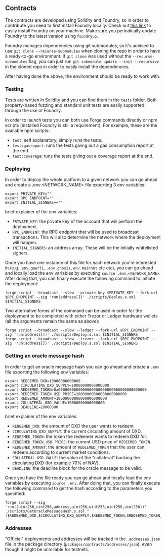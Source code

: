 ## Contracts

The contracts are developed using Solidity and Foundry, so in order to contribute you need to first
install Foundry locally. Check out [this link](https://getfoundry.sh/) to easily install Foundry on
your machine. Make sure you periodically update Foundry to the latest version using `foundryup`.

Foundry manages dependencies using git submodules, so it's advised to use
`git clone --recurse-submodules` when cloning the repo in order to have a ready-to-go environment.
If `git clone` was used without the `--recurse-submodules` flag, you can just run
`git submodule update --init --recursive` in the cloned repo in order to easily install the
dependencies.

After having done the above, the environment should be ready to work with.

### Testing

Tests are written in Solidity and you can find them in the `tests` folder. Both property-based
fuzzing and standard unit tests are easily supported through the use of Foundry.

In order to launch tests you can both use Forge commands directly or npm scripts (installed Foundry
is still a requirement). For example, these are the available npm scripts:

- `test`: self explanatory, simply runs the tests.
- `test:gasreport`: runs the tests giving out a gas consumption report at the end.
- `test:coverage`: runs the tests giving out a coverage report at the end.

### Deploying

In order to deploy the whole platform to a given network you can go ahead and create a
.env.<NETWORK_NAME> file exporting 3 env variables:

```
export PRIVATE_KEY=""
export RPC_ENDPOINT=""
export INITIAL_SIGNERS==""
```

brief explainer of the env variables:

- `PRIVATE_KEY`: the private key of the account that will perform the deployment.
- `RPC_ENDPOINT`: the RPC endpoint that will be used to broadcast transactions. This will also
  determine the network where the deployment will happen.
- `INITIAL_SIGNERS`: an address array. These will be the initially whitelisted signers.

Once you have one instance of this file for each network you're interested in (e.g. .`env.goerli`,
`.env.gnosis`, `env.mainnet` etc etc), you can go ahead and locally load the env variables by
executing `source .env.<NETWORK_NAME>`. After doing that, you can finally execute the following
command to initiate the deployment:

```
forge script --broadcast --slow --private-key $PRIVATE_KEY --fork-url $RPC_ENDPOINT --sig 'run(address[])' ./scripts/Deploy.s.sol $INITIAL_SIGNERS
```

Two alternative forms of the command can be used in order for the deployment to be completed with
either Trezor or Ledger hardware wallets (all the arguments remain the same as above):

```
forge script --broadcast --slow --ledger --fork-url $RPC_ENDPOINT --sig 'run(address[])' ./scripts/Deploy.s.sol $INITIAL_SIGNERS
forge script --broadcast --slow --trezor --fork-url $RPC_ENDPOINT --sig 'run(address[])' ./scripts/Deploy.s.sol $INITIAL_SIGNERS
```

### Getting an oracle message hash

In order to get an oracle message hash you can go ahead and create a `.env` file exporting the
following env variables:

```
export REDEEMED_DXD=10000000000000
export CIRCULATING_DXD_SUPPLY=10000000000000000
export REDEEMED_TOKEN=0x0000000000000000000000000000000000000000
export REDEEMED_TOKEN_USD_PRICE=10000000000000000000000
export REDEEMED_AMOUNT=10000000000000000000000
export COLLATERAL_USD_VALUE=10000000000000000
export DEADLINE=20000000
```

brief explainer of the env variables:

- `REDEEMED_DXD`: the amount of DXD the user wants to redeem.
- `CIRCULATING_DXD_SUPPLY`: the current circulating amount of DXD.
- `REDEEMED_TOKEN`: the token the redeemer wants to redeem DXD for.
- `REDEEMED_TOKEN_USD_PRICE`: the current USD price of `REDEEMED_TOKEN`.
- `REDEEMED_AMOUNT`: the amount of `REDEEMED_TOKEN` that the user can redeem according to current
  market conditions.
- `COLLATERAL_USD_VALUE`: the value of the "collateral" backing the circulating DXD (for example 70%
  of NAV).
- `DEADLINE`: the deadline block for the oracle message to be valid.

Once you have the file ready you can go ahead and locally load the env variables by executing
`source .env`. After doing that, you can finally execute the following command to get the hash
according to the parameters you specified:

```
forge script --sig 'run((uint256,uint256,address,uint256,uint256,uint256,uint256))' ./scripts/GetOracleMessageHash.s.sol "($REDEEMED_DXD,$CIRCULATING_DXD_SUPPLY,$REDEEMED_TOKEN,$REDEEMED_TOKEN_USD_PRICE,$REDEEMED_AMOUNT,$COLLATERAL_USD_VALUE,$DEADLINE)"
```

### Addresses

"Official" deployments and addresses will be tracked in the `.addresses.json` file in the package
directory (`packages/contracts/addresses/json`), even though it might be unreliable for testnets.
